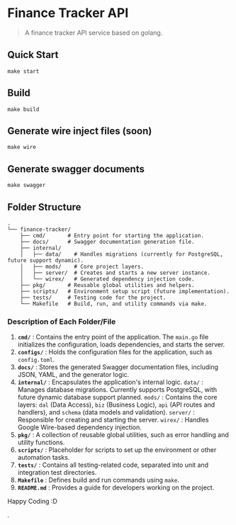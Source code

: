 # Finance Tracker API

> A finance tracker API service based on golang.

## Quick Start

[](https://github.com/harrrysan/finance-tracker#quick-start)

```shell
make start
```

## Build

[](https://github.com/harrrysan/finance-tracker#build)

```shell
make build
```

## Generate wire inject files (soon)

[](https://github.com/harrrysan/finance-tracker#generate-wire-inject-files)

```shell
make wire
```

## Generate swagger documents

[](https://github.com/harrrysan/finance-tracker#generate-swagger-documents)

```shell
make swagger
```

## Folder Structure

```
.
└── finance-tracker/
    ├── cmd/       # Entry point for starting the application.
    ├── docs/      # Swagger documentation generation file.
    ├── internal/
    │   ├── data/    # Handles migrations (currently for PostgreSQL, future support dynamic).
    │   ├── mods/    # Core project layers.
    │   ├── server/  # Creates and starts a new server instance.
    │   └── wirex/   # Generated dependency injection code.
    ├── pkg/       # Reusable global utilities and helpers.
    ├── scripts/   # Environment setup script (future implementation).
    ├── tests/     # Testing code for the project.
    └── Makefile   # Build, run, and utility commands via make.
```


### Description of Each Folder/File

1. **`cmd/`** : Contains the entry point of the application. The `main.go` file initializes the configuration, loads dependencies, and starts the server.
2. **`configs/`** : Holds the configuration files for the application, such as `config.toml`.
3. **`docs/`** : Stores the generated Swagger documentation files, including JSON, YAML, and the generator logic.
4. **`internal/`** : Encapsulates the application's internal logic.
   `data/` : Manages database migrations. Currently supports PostgreSQL, with future dynamic database support planned.
   `mods/` : Contains the core layers: `dal` (Data Access), `biz` (Business Logic), `api` (API routes and handlers), and `schema` (data models and validation).
   `server/` : Responsible for creating and starting the server.
   `wirex/` : Handles Google Wire-based dependency injection.
5. **`pkg/`** : A collection of reusable global utilities, such as error handling and utility functions.
6. **`scripts/`** : Placeholder for scripts to set up the environment or other automation tasks.
7. **`tests/`** : Contains all testing-related code, separated into unit and integration test directories.
8. **`Makefile`** : Defines build and run commands using `make`.
9. **`README.md`** : Provides a guide for developers working on the project.


Happy Coding :D

.
